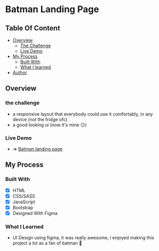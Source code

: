 # Batman Landing Page

## Table Of Content

-   [Overview](#overview)
    -   [The Challenge](#the-challenge)
    -   [Live Demo](#live-demo)
-   [My Process](#my-process)
    -   [Built With](#built-with)
    -   [What I learned](#live-demo)
-   [Author](#author)

## Overview

### the challenge

-   a responsive layout that everybody could use it comfortably, in any device (not the fridge ofc)
-   a good looking ui (now it's mine 😏)

### Live Demo

-   => [Batman landing page]()

## My Process

### Built With

-   [x] HTML
-   [x] CSS/SASS
-   [x] JavaScript
-   [x] Bootstrap
-   [x] Designed With Figma

### What I Learned

-   UI Design using figma, it was really awesome, i enjoyed making this project a lot as a fan of batman 🤩
